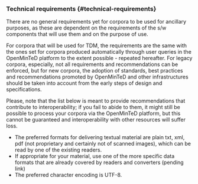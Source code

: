 ### Technical requirements {#technical-requirements}

There are no general requirements yet for corpora to be used for ancillary purposes, as these are dependent on the requirements of the s/w components that will use them and on the purpose of use.

For corpora that will be used for TDM, the requirements are the same with the ones set for corpora produced automatically through user queries in the OpenMinTeD platform to the extent possible - repeated hereafter. For legacy corpora, especially, not all requirements and recommendations can be enforced, but for new corpora, the adoption of standards, best practices and recommendations promoted by OpenMinTeD and other infrastructures should be taken into account from the early steps of design and specifications.

Please, note that the list below is meant to provide recommendations that contribute to interoperability; if you fail to abide to them, it might still be possible to process your corpora via the OpenMinTeD platform, but this cannot be guaranteed and interoperability with other resources will suffer loss.

*   The preferred formats for delivering textual material are plain txt, xml, pdf (not proprietary and certainly not of scanned images), which can be read by one of the existing readers.
*   If appropriate for your material, use one of the more specific data formats that are already covered by readers and converters (pending link)
*   The preferred character encoding is UTF-8.

